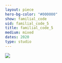 ```yaml
---
layout: piece
hero-bg-color: "#000000"
show: familial_code
uid: familial_code_5
title: familial_code_5
medium: mixed
dates: 2020
type: studio
---
```


<img src="{{site.baseurl}}img/{{page.type}}/{{page.show}}/{{page.uid}}.jpg" class="piece-photo"/>
